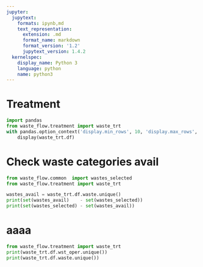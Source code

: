 ```yaml
---
jupyter:
  jupytext:
    formats: ipynb,md
    text_representation:
      extension: .md
      format_name: markdown
      format_version: '1.2'
      jupytext_version: 1.4.2
  kernelspec:
    display_name: Python 3
    language: python
    name: python3
---
```


# Treatment

```python
import pandas
from waste_flow.treatment import waste_trt
with pandas.option_context('display.min_rows', 10, 'display.max_rows', 10):
    display(waste_trt.df)
```

# Check waste categories avail

```python
from waste_flow.common  import wastes_selected
from waste_flow.treatment import waste_trt

wastes_avail = waste_trt.df.waste.unique()
print(set(wastes_avail)    - set(wastes_selected))
print(set(wastes_selected) - set(wastes_avail))
```

# aaaa

```python
from waste_flow.treatment import waste_trt
print(waste_trt.df.wst_oper.unique())
print(waste_trt.df.waste.unique())
```

```python

```

```python

```

```python

```

```python

```

```python

```

```python

```

```python

```

```python

```

```python

```

```python

```

